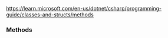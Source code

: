 https://learn.microsoft.com/en-us/dotnet/csharp/programming-guide/classes-and-structs/methods
### Methods
